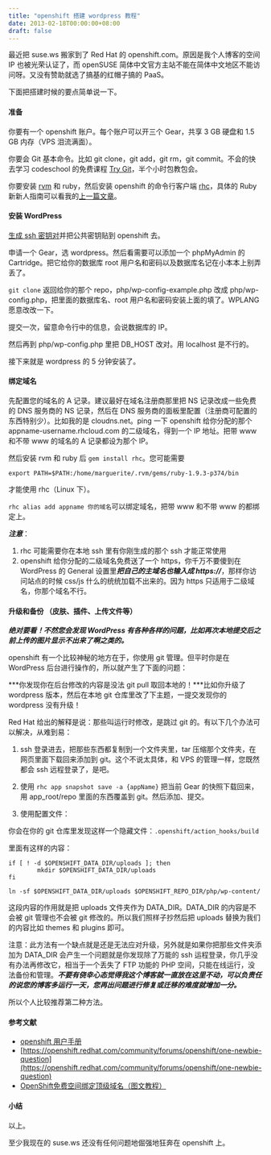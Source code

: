 ```yaml
---
title: "openshift 搭建 wordpress 教程"
date: 2013-02-18T00:00:00+08:00
draft: false
---
```

最近把 suse.ws 搬家到了 Red Hat 的 openshift.com。原因是我个人博客的空间 IP 也被光荣认证了，而 openSUSE 简体中文官方主站不能在简体中文地区不能访问呀。又没有赞助就选了搞基的红帽子搞的 PaaS。

下面把搭建时候的要点简单说一下。

#### 准备

你要有一个 openshift 账户。每个账户可以开三个 Gear，共享 3 GB 硬盘和 1.5 GB 内存（VPS 泪流满面）。

你要会 Git 基本命令。比如 git clone，git add，git rm，git commit。不会的快去学习 codeschool 的免费课程 [Try Git](http://www.codeschool.com/courses/try-git)，半个小时包教包会。

你要安装 [rvm](https://rvm.io)  和 ruby，然后安装 openshift 的命令行客户端 [rhc](https://openshift.redhat.com/community/get-started)，具体的 Ruby 新新人指南可以看我的[上一篇文章](http://www.marguerite.su/2012/11/11/ruby-on-rails-hello-world/)。

#### 安装 WordPress

[生成 ssh 密钥对](http://heylinux.com/archives/956.html)并把公共密钥贴到 openshift 去。

申请一个 Gear，选 wordpress。然后看需要可以添加一个 phpMyAdmin 的 Cartridge。把它给你的数据库 root 用户名和密码以及数据库名记在小本本上别弄丢了。

`git clone` 返回给你的那个 repo，php/wp-config-example.php 改成 php/wp-config.php，把里面的数据库名、root 用户名和密码安装上面的填了。WPLANG 愿意改改一下。

提交一次，留意命令行中的信息，会说数据库的 IP。

然后再到 php/wp-config.php 里把 DB_HOST 改对。用 localhost 是不行的。

接下来就是 wordpress 的 5 分钟安装了。

#### 绑定域名

先配置您的域名的 A 记录。建议最好在域名注册商那里把 NS 记录改成一些免费的 DNS 服务商的 NS 记录，然后在 DNS 服务商的面板里配置（注册商可配置的东西特别少）。比如我的是 cloudns.net。ping 一下 openshift 给你分配的那个 appname-username.rhcloud.com 的二级域名，得到一个 IP 地址。把带 www 和不带 www 的域名的 A 记录都设为那个 IP。

然后安装 rvm 和 ruby 后 `gem install rhc`。您可能需要

    export PATH=$PATH:/home/marguerite/.rvm/gems/ruby-1.9.3-p374/bin

才能使用 rhc（Linux 下）。

`rhc alias add appname 你的域名`可以绑定域名，把带 www 和不带 www 的都绑定上。

***注意***：

1. rhc 可能需要你在本地 ssh 里有你刚生成的那个 ssh 才能正常使用
2. openshift 给你分配的二级域名免费送了一个 https，你千万不要傻到在 WordPress 的 General 设置里***把自己的主域名也输入成 https://***，那样你访问站点的时候 css/js 什么的统统加载不出来的。因为 https 只适用于二级域名，你那个域名不行。

#### 升级和备份 （皮肤、插件、上传文件等）

***绝对要看！不然您会发现 WordPress 有各种各样的问题，比如再次本地提交后之前上传的图片显示不出来了啊之类的。***

openshift 有一个比较神秘的地方在于，你使用 git 管理。但平时你是在 WordPress 后台进行操作的，所以就产生了下面的问题：

***你发现你在后台修改的内容是没法 git pull 取回本地的！***比如你升级了 wordpress 版本，然后在本地 git 仓库里改了下主题，一提交发现你的 wordpress 没有升级！

Red Hat 给出的解释是说：那些叫运行时修改，是跳过 git 的。有以下几个办法可以解决，从难到易：

1. ssh 登录进去，把那些东西都复制到一个文件夹里，tar 压缩那个文件夹，在网页里面下载回来添加到 git。这个不说太具体，和 VPS 的管理一样，您既然都会 ssh 远程登录了，是吧。

2. 使用 `rhc app snapshot save -a {appName}` 把当前 Gear 的快照下载回来，用 app_root/repo 里面的东西覆盖到 git。然后添加、提交。

3. 使用配置文件：

你会在你的 git 仓库里发现这样一个隐藏文件：`.openshift/action_hooks/build`

里面有这样的内容：

    if [ ! -d $OPENSHIFT_DATA_DIR/uploads ]; then
            mkdir $OPENSHIFT_DATA_DIR/uploads
    fi

    ln -sf $OPENSHIFT_DATA_DIR/uploads $OPENSHIFT_REPO_DIR/php/wp-content/

这段内容的作用就是把 uploads 文件夹作为 DATA_DIR。DATA_DIR 的内容是不会被 git 管理也不会被 git 修改的。所以我们照样子抄然后把 uploads 替换为我们的内容比如 themes 和 plugins 即可。

注意：此方法有一个缺点就是还是无法应对升级，另外就是如果你把那些文件夹添加为 DATA_DIR 会产生一个问题就是你发现除了万能的 ssh 运程登录，你几乎没有办法再修改它，相当于一个丢失了 FTP 功能的 PHP 空间，只能在线运行，没法备份和管理。***不要有侥幸心态觉得我这个博客就一直放在这里不动，可以负责任的说您的博客多运行一天，您再出问题进行修复或迁移的难度就增加一分。***

所以个人比较推荐第二种方法。

#### 参考文献

* [openshift 用户手册](https://access.redhat.com/knowledge/docs/en-US/OpenShift/2.0/html/User_Guide/index.html)
* [https://openshift.redhat.com/community/forums/openshift/one-newbie-question](https://openshift.redhat.com/community/forums/openshift/one-newbie-question)
* [OpenShift免费空间绑定顶级域名（图文教程）](http://www.i7086.com/openshiftbangdingdingjiyuming)

#### 小结

以上。

至少我现在的 suse.ws 还没有任何问题地倔强地狂奔在 openshift 上。

